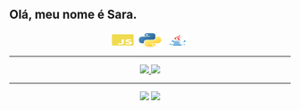 ## Olá, meu nome é Sara.



<div align="center">
<div>
  <img align="center" alt="Rafa-Js" height="20" width="40" src="https://raw.githubusercontent.com/devicons/devicon/master/icons/javascript/javascript-plain.svg">
  <img align="center" alt="Rafa-Python" height="30" width="50" src="https://raw.githubusercontent.com/devicons/devicon/master/icons/python/python-original.svg">
 <img align="center" alt="Java-Java" height="20" width="40" src="https://raw.githubusercontent.com/devicons/devicon/master/icons/java/java-original.svg">
 </div>
 
 ---

<div align="center">
<div>
  <a href="https://github.com/Sarallima">
  <img height="140em" src="https://github-readme-stats.vercel.app/api?username=Sarallima&show_icons=true&theme=gruvbox_light&include_all_commits=true&count_private=true"/>
  <img height="140em" src="https://github-readme-stats.vercel.app/api/top-langs/?username=Sarallima&layout=compact&langs_count=7&theme=gruvbox_light"/>
</div>
 
  ---
 
 <div align="center">
  <a href="https://instagram.com/sarallimaf" target="_blank"><img src="https://img.shields.io/badge/-Instagram-%23E4405F?style=for-the-badge&logo=instagram&logoColor=white" target="_blank"></a>
   <a href = "mailto:saralima06201234@gmail.com"><img src="https://img.shields.io/badge/-Gmail-%23333?style=for-the-badge&logo=gmail&logoColor=white" target="_blank"></a>
</div>
